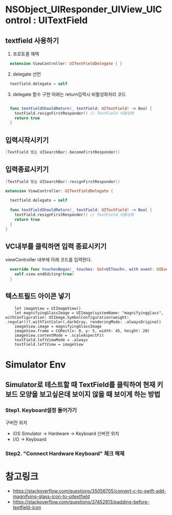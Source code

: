 # NSObject_UIResponder_UIView_UIControl : UITextField

## textfield 사용하기
1. 프로토콜 채택
```swift
  extension ViewController: UITextFieldDelegate { }
```
2. delegate 선언
```swift
  textfield.delegate = self
```
3. delegate 함수 구현
아래는 return입력시 비활성화처리 코드
```swift

  func textFieldShouldReturn(_ textField: UITextField) -> Bool {
    textField.resignFirstResponder() // TextField 비활성화
    return true
  }

```

## 입력시작시키기
```swift
(TextField 또는 UISearchBar).becomeFirstResponder()
```


## 입력종료시키기
```swift
(TextField 또는 UISearchBar).resignFirstResponder()
```

```swift
extension ViewController: UITextFieldDelegate {
  
  textfield.delegate = self
  
  func textFieldShouldReturn(_ textField: UITextField) -> Bool {
    textField.resignFirstResponder() // TextField 비활성화
    return true
  }
}
```


## VC내부를 클릭하면 입력 종료시키기 
viewController 내부에 아래 코드를 입력한다.
```swift
  override func touchesBegan(_ touches: Set<UITouch>, with event: UIEvent?) {
    self.view.endEditing(true)
  }
```


## 텍스트필드 아이콘 넣기
```
    let imageView = UIImageView()
    let magnifyingGlassImage = UIImage(systemName: "magnifyingglass", withConfiguration: UIImage.SymbolConfiguration(weight: .regular))?.withTintColor(.darkGray, renderingMode: .alwaysOriginal)
    imageView.image = magnifyingGlassImage    
    imageView.frame = CGRect(x: 0, y: 5, width: 45, height: 20)
    imageView.contentMode = .scaleAspectFit
    textField.leftViewMode = .always
    textField.leftView = imageView
```

# Simulator Env

## Simulator로 테스트할 때 TextField를 클릭하여 현재 키보드 모양을 보고싶은데 보이지 않을 때 보이게 하는 방법

### Step1. Keyboard설정 들어가기
구버전 위치
- iOS Simulator -> Hardware -> Keyboard
신버전 위치
- I/O -> Keyboard
### Step2. "Connect Hardware Keyboard" 체크 해제

# 참고링크
- https://stackoverflow.com/questions/35056705/convert-c-to-swift-add-magnifying-glass-icon-to-uitextfield
- https://stackoverflow.com/questions/37452813/padding-before-textfield-icon

